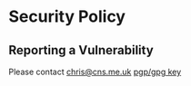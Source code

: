 # Security Policy

## Reporting a Vulnerability

Please contact [chris@cns.me.uk](mailto:chris@cns.me.uk) [pgp/gpg key](https://github.com/chrisns.gpg)
